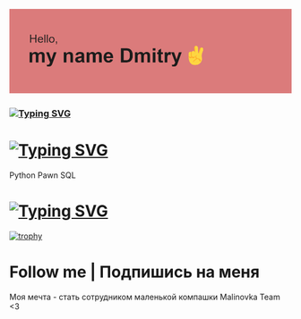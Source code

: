 [![Header | Шапка](https://github.com/FenixLaz/FenixLaz/blob/main/header.png)](https://vk.com/chudin.dima)

### [![Typing SVG](https://readme-typing-svg.herokuapp.com?color=%2336BCF7&lines=I+am+Novice+developer+python)](https://git.io/typing-svg)

# [![Typing SVG](https://readme-typing-svg.herokuapp.com?color=%2336BCF7&lines=Languages+and+tools+|+Языки+и+программы)](https://git.io/typing-svg)

Python
Pawn
SQL

# [![Typing SVG](https://readme-typing-svg.herokuapp.com?color=%2336BCF7&lines=My+achievements+on+Github+|+Мои+достижения+на+Github)](https://git.io/typing-svg)
[![trophy](https://github-profile-trophy.vercel.app/?username=ryo-ma&theme=gruvbox)](https://github.com/ryo-ma/github-profile-trophy)

# Follow me | Подпишись на меня

Моя мечта - стать сотрудником маленькой компашки Malinovka Team <3



